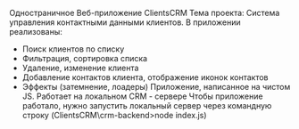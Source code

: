 Одностраничное Веб-приложение ClientsCRM
Тема проекта: Система управления контактными данными клиентов.
В приложении реализованы:
- Поиск клиентов по списку 
- Фильтрация, сортировка списка
- Удаление, изменение клиента 
- Добавление контактов клиента, отображение иконок контактов
- Эффекты (затемнение, лоадеры)
Приложение, написанное на чистом JS. Работает на локальном CRM - сервере
Чтобы приложение работало, нужно запустить локальный сервер через командную строку (ClientsCRM\crm-backend>node index.js)

